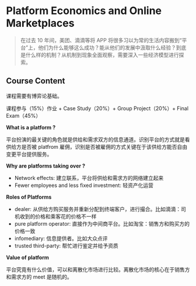 # Platform Economics and Online Marketplaces

> 在过去 10 年间，美团、滴滴等将 APP 将很多习以为常的生活内容搬到“平台”上，他们为什么能够这么成功？能从他们的发展中汲取什么经验？到底是什么样的机制？从机制到现象全面观察，需要深入一些经济模型进行探索。

## Course Content

课程需要有博弈论基础。

课程参与（15%）作业 + Case Study（20%）+ Group Project（20%）+ Final Exam（45%）

**What is a platform ?**

平台扮演的最关键的角色就是供给和需求双方的信息通道。识别平台的方式就是看供给方是否被 platfrom 雇佣，识别是否被雇佣的方式关键在于该供给方能否自由变更平台提供服务。

**Why are platforms taking over ?**

- Network effects: 建立联系，平台将供给和需求方的网络建立起来
- Fewer employees and less fixed investment: 轻资产化运营

**Roles of Platforms**

- dealer: 从供给方购买服务并重新分配到终端客户，进行撮合。比如滴滴：司机收到的价格和乘客花的价格不一样
- pure platform operator: 直接作为中间商平台。比如淘宝：销售方和购买方的价格一致
- infomediary: 信息提供者。比如大众点评
- trusted third-party: 帮忙进行鉴定并给予资质

**Value of platform**

平台究竟有什么价值，可以和离散化市场进行比较。离散化市场的核心在于销售方和需求方的 meet 是随机的。







